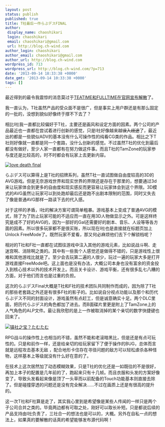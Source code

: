 ```yaml
---
layout: post
status: publish
published: true
title: T社最后一作らぶデスFINAL
author:
 display_name: chaoshikari
 login: chaoshikari
 email: chaoshikari@gmail.com
 url: http://blog.ch-wind.com
author_login: chaoshikari
author_email: chaoshikari@gmail.com
author_url: http://blog.ch-wind.com
wordpress_id: 713
wordpress_url: http://blog.ch-wind.com/?p=713
date: '2013-09-14 18:33:38 +0000'
date_gmt: '2013-09-14 10:33:38 +0000'
tags: []
---
```

最近得到的最令我震惊的消息莫过于[TEATIME和FULLTIME在官网宣布解散](http://www.teatime.ne.jp/top.html)了。


我一直认为，T社虽然产品的受众面不是很广，但是事实上用户群还是有那么固定的一批的，没想到貌似好像终于撑不下去了？


相比I社我一直都比较偏好于T社，主要还是画风和设定方面的因素。两个公司的产品最近也一直都在尝试着进行创新的感觉，只是I社好像越来越~~误入歧途~~了，最近出的都是一些貌似ADV的基本没有什么可操作性的纯看CG类的作品。相比之下T社则好像就一直都是同一个套路，没什么创新的感觉。不过虽然T社的优化到最后都没有做好，至少人家一直都有在努力做这件事。而且T社的TamZone的玩家参与度还是比较高的，时不时都会有玩家上去更新内容。


[![love death final](https://blog.ch-wind.com/wp-content/uploads/2013/09/ldf-300x152.jpg)](https://blog.ch-wind.com/wp-content/uploads/2013/09/ldf.jpg)


らぶデス可以算得上是T社的招牌系列，虽然T社一直试图做自由度较高的3D的AVG游戏。但是无奈游戏世界和现实世界的界限还是存在于那里的，想要通过3d来让玩家体会到更多的自由度和现实感反而更容易让玩家体会到这个界限。3D模式的AVG虽然让玩家可以到处跑却最后还是跑不出剧本限制的范围，同时又失去了像是普通AVG那样一路读下去的代入感。


对于这样的矛盾，I社的解决方案可谓简单粗暴。游戏基本上变成了普通AVG的模式，除了为了防止玩家可能的不适应而一直在用3D人物做显示之外。可是这样终究是成不了好的AVG的，因为一部好的Gal还需要好的剧本、音乐、人设等等各方面的因素。所以很多玩家都不是很买账，所以现在I社也是直接就在标题页加上Unlock FreeMode了。既然玩家不爱看，那又何必麻烦他们去下个解锁档呢？


相对的T社和F社一直都在试图往游戏中注入其他的游戏元素，比如说战斗啊、走迷宫啊、消除啊之类的。其中有一些我个人感觉还是做得不错的，只是游戏性上很难和其他游戏比就是了。至少会去玩第二遍的人很少，玩过一遍的玩家大多是打开游戏直接FreeMode吧。这上面也是没有办法，大概公司本身也没有富余的资金投入到核心技术以外的技术开发上。而且关卡设计、游戏平衡，还有很多乱七八糟的方面，对于他们而言也是过重的负担。


这次的らぶデスFinal大概是T社和F社的技术团队共同制作而成的，因为除了T社的那些老套路之外还是有很多F社的影子的。比如说自分视点功能以及那个和历代らぶデス不同的封面设计，游戏虽然有点赶工，但是诚意确实十足。两个DLC里面，把历代らぶデス的角色都加了进去。而B面碟片里更是附上了TamZone上的人气角色的ALP文件。最让我欣慰的是上一作被取消掉的某个亲切的数字快捷键也回来了。


[![镇社之宝？たむたむ](https://blog.ch-wind.com/wp-content/uploads/2013/09/tamzone_p.jpg)](https://blog.ch-wind.com/wp-content/uploads/2013/09/tamzone_p.jpg)


RPG战斗的操作性上也相当的不错，虽然不能和老滚暗黑比，但是还是有点可玩性的。只是和前作一样，还是给亲切的给玩家留下了便于操作的BUG，总体而言就是远程攻击基本无敌 ，配合地形卡住存在寻径问题的敌方可以轻松虐杀各种怪物，这样基本上等级就没有什么好在意的了。


在技术上这次居然加了动态模糊效果，只是T社的优化还是一如既往的不是很好，再加上本子的配置是几年前的了，跑起来只有十几帧。而且衣服和头发的方案好像变了，导致头发看起来像是顶了一头草而以前配备的Touch功能基本则直接去除了。但是碰撞穿透的问题还是没有完全解决……不过在画质上还是有很高的提升的。


这一次T社和F社算是走了，其实我心里到是希望像是某些人传闻的一样只是两个子公司合并之类的。毕竟两边都有可取之处，刚好可以取长补短。只是都说后续的产品支持由I社负责了，三社合一的想法也是可以的，大概。另外在自私一点的想法上，如果真的要解散的话真的希望能够发布源代码啊！


 


